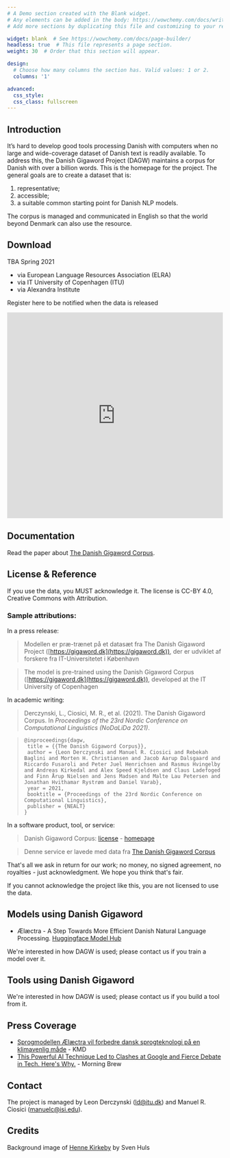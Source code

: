 ```yaml
---
# A Demo section created with the Blank widget.
# Any elements can be added in the body: https://wowchemy.com/docs/writing-markdown-latex/
# Add more sections by duplicating this file and customizing to your requirements.

widget: blank  # See https://wowchemy.com/docs/page-builder/
headless: true  # This file represents a page section.
weight: 30  # Order that this section will appear.

design:
  # Choose how many columns the section has. Valid values: 1 or 2.
  columns: '1'

advanced:
  css_style:
  css_class: fullscreen
---
```



## Introduction

It’s hard to develop good tools processing Danish with computers when no large and wide-coverage dataset of Danish text is readily available. To address this, the Danish Gigaword Project (DAGW) maintains a corpus for Danish with over a billion words. This is the homepage for the project. The general goals are to create a dataset that is:

 1. representative; 
 2. accessible; 
 3. a suitable common starting point for Danish NLP models.

The corpus is managed and communicated in English so that the world beyond Denmark can also use the resource.

## Download

TBA Spring 2021

* via European Language Resources Association (ELRA) 
* via IT University of Copenhagen (ITU) 
* via Alexandra Institute

Register here to be notified when the data is released

<iframe width="640px" height= "480px" src= "https://forms.office.com/Pages/ResponsePage.aspx?id=timivgh6hkC0THH1f3Fr24J2p5zdAYRMo2Yw2XPxbu5URFMwQUdLNkNTT0YzV1FWU0gzVTQ2M0k0OC4u&embed=true" frameborder= "0" marginwidth= "0" marginheight= "0" style= "border: none; max-width:100%; max-height:100vh" allowfullscreen webkitallowfullscreen mozallowfullscreen msallowfullscreen> </iframe>

## Documentation

Read the paper about [The Danish Gigaword Corpus](http://derczynski.com/papers/dagw.pdf).

## License & Reference

If you use the data, you MUST acknowledge it. The license is CC-BY 4.0, Creative Commons with Attribution. 

### Sample attributions:

In a press release:

> Modellen er præ-trænet på et datasæt fra The Danish Gigaword Project ([https://gigaword.dk](https://gigaword.dk)), der er udviklet af forskere fra IT-Universitetet i København

> The model is pre-trained using the Danish Gigaword Corpus ([https://gigaword.dk](https://gigaword.dk)), developed at the IT University of Copenhagen

In academic writing:

> Derczynski, L., Ciosici, M. R., et al. (2021). The Danish Gigaword Corpus. In *Proceedings of the 23rd Nordic Conference on Computational Linguistics (NoDaLiDa 2021)*.

> ```
> @inproceedings{dagw,
>  title = {{The Danish Gigaword Corpus}},
>  author = {Leon Derczynski and Manuel R. Ciosici and Rebekah Baglini and Morten H. Christiansen and Jacob Aarup Dalsgaard and Riccardo Fusaroli and Peter Juel Henrichsen and Rasmus Hvingelby and Andreas Kirkedal and Alex Speed Kjeldsen and Claus Ladefoged and Finn Årup Nielsen and Jens Madsen and Malte Lau Petersen and Jonathan Hvithamar Rystrøm and Daniel Varab},
>  year = 2021,
>  booktitle = {Proceedings of the 23rd Nordic Conference on Computational Linguistics},
>  publisher = {NEALT}
>}
>```

In a software product, tool, or service:

> Danish Gigaword Corpus: [license](https://creativecommons.org/licenses/by/4.0/) - [homepage](https://gigaword.dk/)

> Denne service er lavede med data fra [The Danish Gigaword Corpus](https://gigaword.dk/)

That's all we ask in return for our work; no money, no signed agreement, no royalties - just acknowledgment. We hope you think that's fair.

If you cannot acknowledge the project like this, you are not licensed to use the data.

## Models using Danish Gigaword

* Ælæctra - A Step Towards More Efficient Danish Natural Language Processing. [Huggingface Model Hub](https://huggingface.co/Maltehb/-l-ctra-danish-electra-small-uncased)

We're interested in how DAGW is used; please contact us if you train a model over it.

## Tools using Danish Gigaword

We're interested in how DAGW is used; please contact us if you build a tool from it.

## Press Coverage

* [Sprogmodellen Ælæctra vil forbedre dansk sprogteknologi på en klimavenlig måde](https://www.kmd.dk/presse/pressemeddelelser-og-nyheder/sprogmodellen-aelaectra-vil-forbedre-dansk-sprogteknologi-paa-en-klimavenlig-maade) - KMD
* [This Powerful AI Technique Led to Clashes at Google and Fierce Debate in Tech. Here's Why.](https://www.morningbrew.com/emerging-tech/stories/2021/03/29/one-biggest-advancements-ai-also-sparked-fierce-debate-heres) - Morning Brew

## Contact

The project is managed by Leon Derczynski (ld@itu.dk) and Manuel R. Ciosici (manuelc@isi.edu).

## Credits

Background image of [Henne Kirkeby](https://www.pexels.com/photo/aerial-photo-of-beach-3596017/) by Sven Huls
